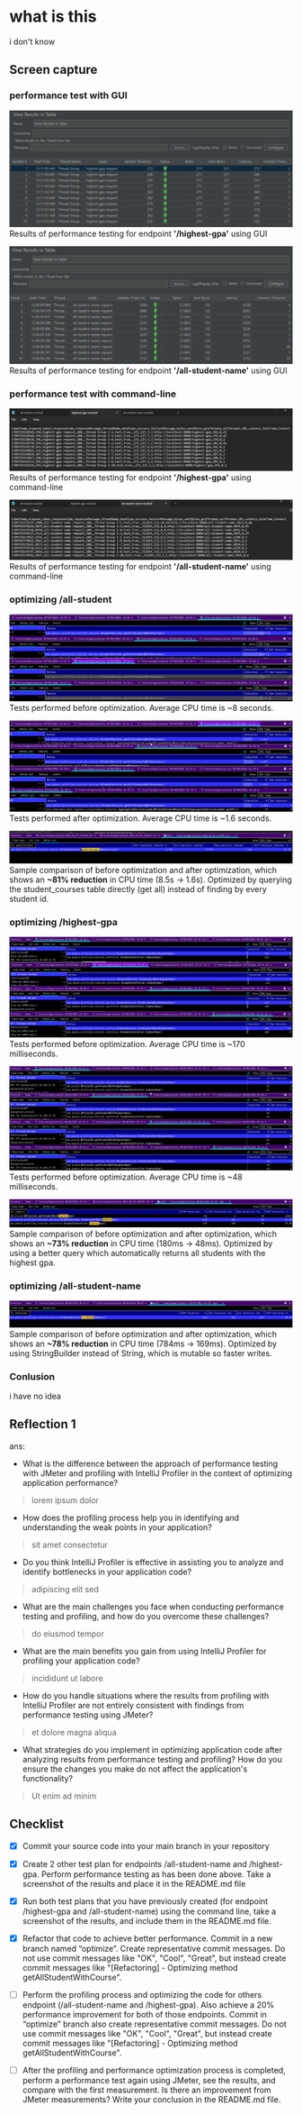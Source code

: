 # what is this

i don't know

## Screen capture
### performance test with GUI
![](readme-images/highest-gpa-pre.png)
Results of performance testing for endpoint **'/highest-gpa'** using GUI

![](readme-images/all-student-name-pre.png)
Results of performance testing for endpoint **'/all-student-name'** using GUI

### performance test with command-line
![](readme-images/highest-gpa-pre-cli.png)
Results of performance testing for endpoint **'/highest-gpa'** using command-line

![](readme-images/all-student-name-pre-cli.png)
Results of performance testing for endpoint **'/all-student-name'** using command-line

### optimizing /all-student
![unoptimized-all-student.png](readme-images%2Funoptimized-all-student.png)
Tests performed before optimization.
Average CPU time is ~8 seconds.

![optimized-all-student.png](readme-images%2Foptimized-all-student.png)
Tests performed after optimization.
Average CPU time is ~1.6 seconds.

![before-after-all-student.png](readme-images%2Fspeed-diff-all-student.png)
Sample comparison of before optimization and after optimization,
which shows an **~81% reduction** in CPU time (8.5s -> 1.6s).
Optimized by querying the student_courses table directly (get all) 
instead of finding by every student id.

### optimizing /highest-gpa
![unoptimized-highest-gpa.png](readme-images%2Funoptimized-highest-gpa.png)
Tests performed before optimization.
Average CPU time is ~170 milliseconds.

![optimized-highest-gpa.png](readme-images%2Foptimized-highest-gpa.png)
Tests performed before optimization.
Average CPU time is ~48 milliseconds.

![speed-diff-highest-gpa.png](readme-images%2Fspeed-diff-highest-gpa.png)
Sample comparison of before optimization and after optimization,
which shows an **~73% reduction** in CPU time (180ms -> 48ms).
Optimized by using a better query which automatically
returns all students with the highest gpa.

### optimizing /all-student-name
![speed-diff-all-student-names.png](readme-images%2Fspeed-diff-all-student-names.png)
Sample comparison of before optimization and after optimization,
which shows an **~78% reduction** in CPU time (784ms -> 169ms).
Optimized by using StringBuilder instead of String, which
is mutable so faster writes.

### Conlusion
i have no idea

## Reflection 1
ans:
- What is the difference between the approach of performance testing with JMeter and profiling with IntelliJ Profiler in the context of optimizing application performance?
> lorem ipsum dolor
- How does the profiling process help you in identifying and understanding the weak points in your application?
> sit amet consectetur
- Do you think IntelliJ Profiler is effective in assisting you to analyze and identify bottlenecks in your application code?
> adipiscing elit sed
- What are the main challenges you face when conducting performance testing and profiling, and how do you overcome these challenges?
> do eiusmod tempor
- What are the main benefits you gain from using IntelliJ Profiler for profiling your application code?
> incididunt ut labore
- How do you handle situations where the results from profiling with IntelliJ Profiler are not entirely consistent with findings from performance testing using JMeter?
> et dolore magna aliqua
- What strategies do you implement in optimizing application code after analyzing results from performance testing and profiling? How do you ensure the changes you make do not affect the application's functionality?
> Ut enim ad minim



## Checklist
- [x] Commit your source code into your main branch in your repository
- [x] Create 2 other test plan for endpoints /all-student-name and /highest-gpa. Perform performance testing as has been done above. Take a screenshot of the results and place it in the README.md file
- [x] Run both test plans that you have previously created (for endpoint /highest-gpa and /all-student-name) using the command line, take a screenshot of the results, and include them in the README.md file.
- [x] Refactor that code to achieve better performance. Commit in a new branch named “optimize”. Create representative commit messages. Do not use commit messages like "OK", "Cool", "Great", but instead create commit messages like "[Refactoring] - Optimizing method getAllStudentWithCourse".
- [ ] Perform the profiling process and optimizing the code for others endpoint (/all-student-name and /highest-gpa). Also achieve a 20% performance improvement for both of those endpoints. Commit in “optimize” branch also create representative commit messages. Do not use commit messages like "OK", "Cool", "Great", but instead create commit messages like "[Refactoring] - Optimizing method getAllStudentWithCourse".
- [ ] After the profiling and performance optimization process is completed, perform a performance test again using JMeter, see the results, and compare with the first measurement. Is there an improvement from JMeter measurements? Write your conclusion in the README.md file.


